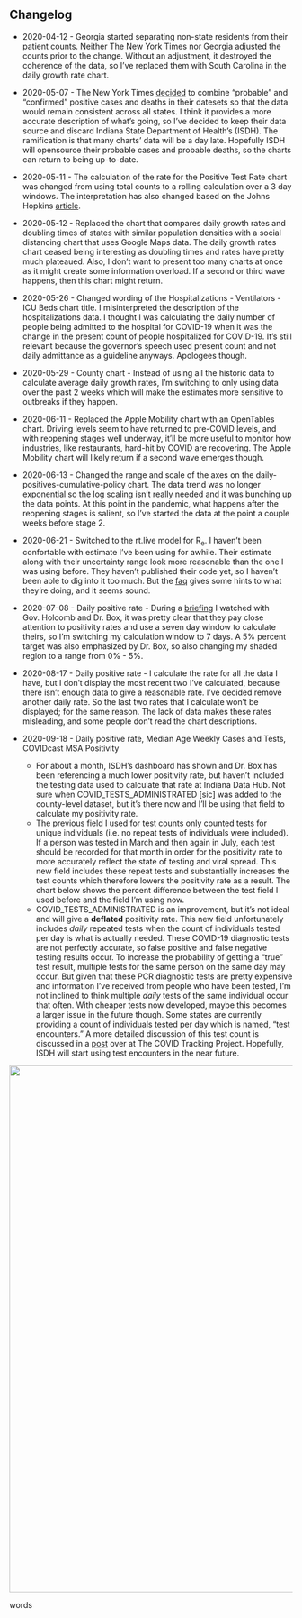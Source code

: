 
## Changelog

  - 2020-04-12 - Georgia started separating non-state residents from
    their patient counts. Neither The New York Times nor Georgia
    adjusted the counts prior to the change. Without an adjustment, it
    destroyed the coherence of the data, so I’ve replaced them with
    South Carolina in the daily growth rate chart.

  - 2020-05-07 - The New York Times
    [decided](https://github.com/nytimes/covid-19-data/blob/master/PROBABLE-CASES-NOTE.md)
    to combine “probable” and “confirmed” positive cases and deaths in
    their datesets so that the data would remain consistent across all
    states. I think it provides a more accurate description of what’s
    going, so I’ve decided to keep their data source and discard Indiana
    State Department of Health’s (ISDH). The ramification is that many
    charts’ data will be a day late. Hopefully ISDH will opensource
    their probable cases and probable deaths, so the charts can return
    to being up-to-date.  

  - 2020-05-11 - The calculation of the rate for the Positive Test Rate
    chart was changed from using total counts to a rolling calculation
    over a 3 day windows. The interpretation has also changed based on
    the Johns Hopkins
    [article](https://coronavirus.jhu.edu/testing/testing-positivity).  

  - 2020-05-12 - Replaced the chart that compares daily growth rates and
    doubling times of states with similar population densities with a
    social distancing chart that uses Google Maps data. The daily growth
    rates chart ceased being interesting as doubling times and rates
    have pretty much plateaued. Also, I don’t want to present too many
    charts at once as it might create some information overload. If a
    second or third wave happens, then this chart might return.  

  - 2020-05-26 - Changed wording of the Hospitalizations - Ventilators -
    ICU Beds chart title. I misinterpreted the description of the
    hospitalizations data. I thought I was calculating the daily number
    of people being admitted to the hospital for COVID-19 when it was
    the change in the present count of people hospitalized for COVID-19.
    It’s still relevant because the governor’s speech used present count
    and not daily admittance as a guideline anyways. Apologees though.  

  - 2020-05-29 - County chart - Instead of using all the historic data
    to calculate average daily growth rates, I’m switching to only using
    data over the past 2 weeks which will make the estimates more
    sensitive to outbreaks if they happen.  

  - 2020-06-11 - Replaced the Apple Mobility chart with an OpenTables
    chart. Driving levels seem to have returned to pre-COVID levels, and
    with reopening stages well underway, it’ll be more useful to monitor
    how industries, like restaurants, hard-hit by COVID are recovering.
    The Apple Mobility chart will likely return if a second wave emerges
    though.  

  - 2020-06-13 - Changed the range and scale of the axes on the
    daily-positives-cumulative-policy chart. The data trend was no
    longer exponential so the log scaling isn’t really needed and it was
    bunching up the data points. At this point in the pandemic, what
    happens after the reopening stages is salient, so I’ve started the
    data at the point a couple weeks before stage 2.  

  - 2020-06-21 - Switched to the rt.live model for R<sub>e</sub>. I
    haven’t been confortable with estimate I’ve been using for awhile.
    Their estimate along with their uncertainty range look more
    reasonable than the one I was using before. They haven’t published
    their code yet, so I haven’t been able to dig into it too much. But
    the [faq](https://rt.live/faq) gives some hints to what they’re
    doing, and it seems sound.  

  - 2020-07-08 - Daily positive rate - During a
    [briefing](https://twitter.com/i/broadcasts/1ypKdwaqLegxW) I watched
    with Gov. Holcomb and Dr. Box, it was pretty clear that they pay
    close attention to positivity rates and use a seven day window to
    calculate theirs, so I’m switching my calculation window to 7 days.
    A 5% percent target was also emphasized by Dr. Box, so also changing
    my shaded region to a range from 0% - 5%.  

  - 2020-08-17 - Daily positive rate - I calculate the rate for all the
    data I have, but I don’t display the most recent two I’ve
    calculated, because there isn’t enough data to give a reasonable
    rate. I’ve decided remove another daily rate. So the last two rates
    that I calculate won’t be displayed; for the same reason. The lack
    of data makes these rates misleading, and some people don’t read the
    chart descriptions.  

  - 2020-09-18 - Daily positive rate, Median Age Weekly Cases and Tests,
    COVIDcast MSA Positivity
    
      - For about a month, ISDH’s dashboard has shown and Dr. Box has
        been referencing a much lower positivity rate, but haven’t
        included the testing data used to calculate that rate at Indiana
        Data Hub. Not sure when COVID\_TESTS\_ADMINISTRATED \[sic\] was
        added to the county-level dataset, but it’s there now and I’ll
        be using that field to calculate my positivity rate.  
      - The previous field I used for test counts only counted tests for
        unique individuals (i.e. no repeat tests of individuals were
        included). If a person was tested in March and then again in
        July, each test should be recorded for that month in order for
        the positivity rate to more accurately reflect the state of
        testing and viral spread. This new field includes these repeat
        tests and substantially increases the test counts which
        therefore lowers the positivity rate as a result. The chart
        below shows the percent difference between the test field I used
        before and the field I’m using now.  
      - COVID\_TESTS\_ADMINISTRATED is an improvement, but it’s not
        ideal and will give a **deflated** positivity rate. This new
        field unfortunately includes *daily* repeated tests when the
        count of individuals tested per day is what is actually needed.
        These COVID-19 diagnostic tests are not perfectly accurate, so
        false positive and false negative testing results occur. To
        increase the probability of getting a “true” test result,
        multiple tests for the same person on the same day may occur.
        But given that these PCR diagnostic tests are pretty expensive
        and information I’ve received from people who have been tested,
        I’m not inclined to think multiple *daily* tests of the same
        individual occur that often. With cheaper tests now developed,
        maybe this becomes a larger issue in the future though. Some
        states are currently providing a count of individuals tested per
        day which is named, “test encounters.” A more detailed
        discussion of this test count is discussed in a
        [post](https://covidtracking.com/blog/counting-covid-19-tests)
        over at The COVID Tracking Project. Hopefully, ISDH will start
        using test encounters in the near future.

<img src="C:/Users/tbats/Documents/R/Projects/Indiana-COVID-19-Tracker/plots/tests-adminvsind-percdiff.png" width="935" />

words
